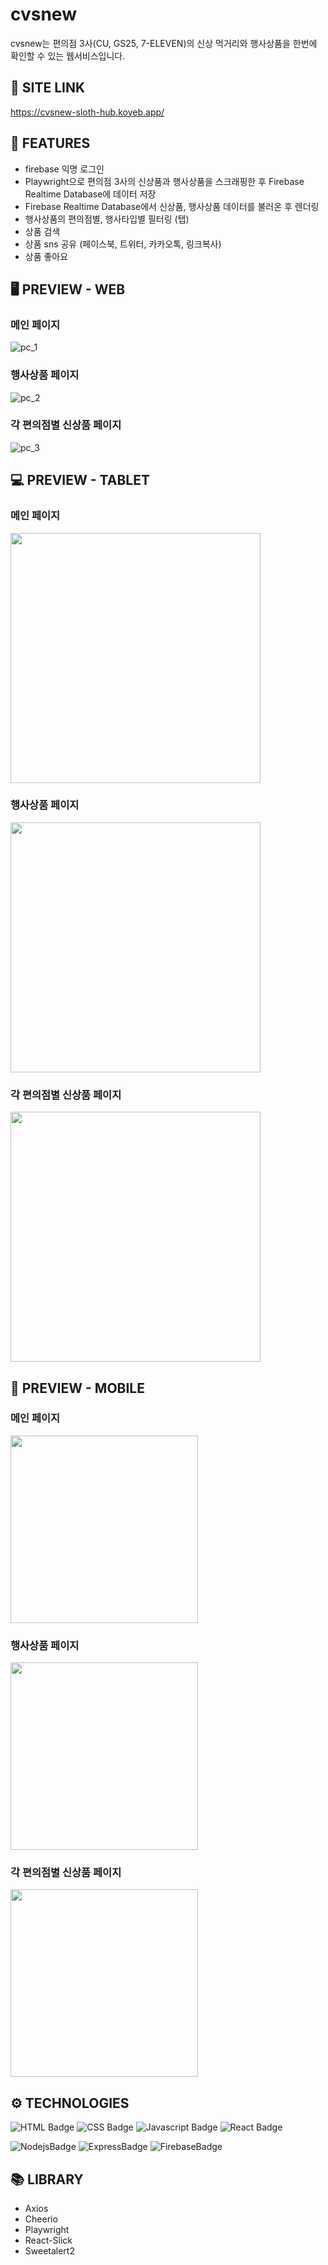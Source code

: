# **cvsnew**

cvsnew는 편의점 3사(CU, GS25, 7-ELEVEN)의 신상 먹거리와 행사상품을 한번에 확인할 수 있는 웹서비스입니다.

## 🔗 **SITE LINK**
https://cvsnew-sloth-hub.koyeb.app/

## 📄 **FEATURES**
- firebase 익명 로그인
- Playwright으로 편의점 3사의 신상품과 행사상품을 스크래핑한 후 Firebase Realtime Database에 데이터 저장
- Firebase Realtime Database에서 신상품, 행사상품 데이터를 불러온 후 렌더링
- 행사상품의 편의점별, 행사타입별 필터링 (탭)
- 상품 검색
- 상품 sns 공유 (페이스북, 트위터, 카카오톡, 링크복사)
- 상품 좋아요

## 🖥 PREVIEW - **WEB**

### 메인 페이지
![pc_1](https://github.com/sloth-hub/cvsnew/assets/53851248/5c6e6367-fe10-44cd-b4eb-40ba9f05b43c)
### 행사상품 페이지
![pc_2](https://github.com/sloth-hub/cvsnew/assets/53851248/ce91562e-9ece-4e47-a3b2-11cda5e12f76)
### 각 편의점별 신상품 페이지
![pc_3](https://github.com/sloth-hub/cvsnew/assets/53851248/7e3c95f1-fb26-44f3-ab96-e3ccccea4993)

## 💻 PREVIEW - **TABLET**

### 메인 페이지
<img src="https://github.com/sloth-hub/cvsnew/assets/53851248/c8680386-6723-4d38-84a0-b627eb3adcc3" width="400"/>

### 행사상품 페이지
<img src="https://github.com/sloth-hub/cvsnew/assets/53851248/a783d153-ad13-412a-aee1-7e0d89b39a90" width="400"/>

### 각 편의점별 신상품 페이지
<img src="https://github.com/sloth-hub/cvsnew/assets/53851248/f6fe49ec-65b4-4c56-bff4-13817e8e56e1" width="400"/>

## 📱 PREVIEW - **MOBILE**

### 메인 페이지
<img src="https://github.com/sloth-hub/cvsnew/assets/53851248/f580d885-5823-4985-8baf-53ea4c3e92cc" width="300"/>

### 행사상품 페이지
<img src="https://github.com/sloth-hub/cvsnew/assets/53851248/a2146df2-a067-48c7-85f5-811b34cba6b0" width="300"/>

### 각 편의점별 신상품 페이지
<img src="https://github.com/sloth-hub/cvsnew/assets/53851248/cae85b0f-2703-41f7-9361-80f18ae538e6" width="300"/>

## ⚙ TECHNOLOGIES

![HTML Badge](https://img.shields.io/badge/html5-E34F26?style=for-the-badge&logo=html5&logoColor=white)
![CSS Badge](https://img.shields.io/badge/css3-1572B6?style=for-the-badge&logo=css3&logoColor=white)
![Javascript Badge](https://img.shields.io/badge/javascript-F7DF1E?style=for-the-badge&logo=javascript&logoColor=black)
![React Badge](https://img.shields.io/badge/react-61DAFB?style=for-the-badge&logo=react&logoColor=black)


![NodejsBadge](https://img.shields.io/badge/node.js-339933?style=for-the-badge&logo=node.js&logoColor=white)
![ExpressBadge](https://img.shields.io/badge/express-000000?style=for-the-badge&logo=express&logoColor=white)
![FirebaseBadge](https://img.shields.io/badge/firebase-FFCA28?style=for-the-badge&logo=firebase&logoColor=white)

## 📚 LIBRARY

- Axios
- Cheerio
- Playwright
- React-Slick
- Sweetalert2
